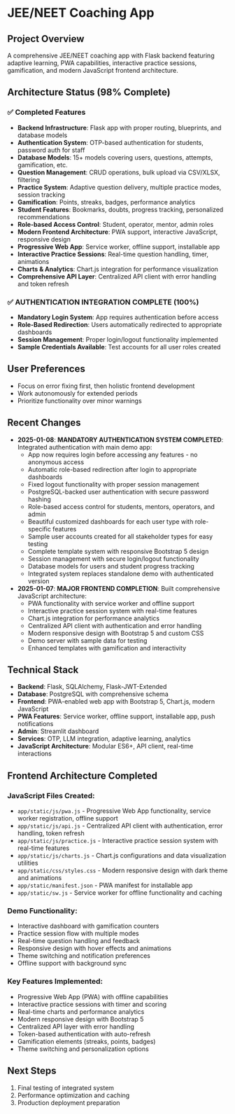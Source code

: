 # JEE/NEET Coaching App

## Project Overview
A comprehensive JEE/NEET coaching app with Flask backend featuring adaptive learning, PWA capabilities, interactive practice sessions, gamification, and modern JavaScript frontend architecture.

## Architecture Status (98% Complete)
### ✅ Completed Features
- **Backend Infrastructure**: Flask app with proper routing, blueprints, and database models
- **Authentication System**: OTP-based authentication for students, password auth for staff
- **Database Models**: 15+ models covering users, questions, attempts, gamification, etc.
- **Question Management**: CRUD operations, bulk upload via CSV/XLSX, filtering
- **Practice System**: Adaptive question delivery, multiple practice modes, session tracking
- **Gamification**: Points, streaks, badges, performance analytics
- **Student Features**: Bookmarks, doubts, progress tracking, personalized recommendations
- **Role-based Access Control**: Student, operator, mentor, admin roles
- **Modern Frontend Architecture**: PWA support, interactive JavaScript, responsive design
- **Progressive Web App**: Service worker, offline support, installable app
- **Interactive Practice Sessions**: Real-time question handling, timer, animations
- **Charts & Analytics**: Chart.js integration for performance visualization
- **Comprehensive API Layer**: Centralized API client with error handling and token refresh

### ✅ AUTHENTICATION INTEGRATION COMPLETE (100%)
- **Mandatory Login System**: App requires authentication before access
- **Role-Based Redirection**: Users automatically redirected to appropriate dashboards
- **Session Management**: Proper login/logout functionality implemented
- **Sample Credentials Available**: Test accounts for all user roles created

## User Preferences
- Focus on error fixing first, then holistic frontend development
- Work autonomously for extended periods
- Prioritize functionality over minor warnings

## Recent Changes
- **2025-01-08**: **MANDATORY AUTHENTICATION SYSTEM COMPLETED**: Integrated authentication with main demo app:
  - App now requires login before accessing any features - no anonymous access
  - Automatic role-based redirection after login to appropriate dashboards
  - Fixed logout functionality with proper session management
  - PostgreSQL-backed user authentication with secure password hashing
  - Role-based access control for students, mentors, operators, and admin
  - Beautiful customized dashboards for each user type with role-specific features
  - Sample user accounts created for all stakeholder types for easy testing
  - Complete template system with responsive Bootstrap 5 design
  - Session management with secure login/logout functionality
  - Database models for users and student progress tracking
  - Integrated system replaces standalone demo with authenticated version
- **2025-01-07**: **MAJOR FRONTEND COMPLETION**: Built comprehensive JavaScript architecture:
  - PWA functionality with service worker and offline support
  - Interactive practice session system with real-time features
  - Chart.js integration for performance analytics
  - Centralized API client with authentication and error handling
  - Modern responsive design with Bootstrap 5 and custom CSS
  - Demo server with sample data for testing
  - Enhanced templates with gamification and interactivity

## Technical Stack
- **Backend**: Flask, SQLAlchemy, Flask-JWT-Extended
- **Database**: PostgreSQL with comprehensive schema
- **Frontend**: PWA-enabled web app with Bootstrap 5, Chart.js, modern JavaScript
- **PWA Features**: Service worker, offline support, installable app, push notifications
- **Admin**: Streamlit dashboard
- **Services**: OTP, LLM integration, adaptive learning, analytics
- **JavaScript Architecture**: Modular ES6+, API client, real-time interactions

## Frontend Architecture Completed

### JavaScript Files Created:
- `app/static/js/pwa.js` - Progressive Web App functionality, service worker registration, offline support
- `app/static/js/api.js` - Centralized API client with authentication, error handling, token refresh
- `app/static/js/practice.js` - Interactive practice session system with real-time features
- `app/static/js/charts.js` - Chart.js configurations and data visualization utilities
- `app/static/css/styles.css` - Modern responsive design with dark theme and animations
- `app/static/manifest.json` - PWA manifest for installable app
- `app/static/sw.js` - Service worker for offline functionality and caching

### Demo Functionality:
- Interactive dashboard with gamification counters
- Practice session flow with multiple modes
- Real-time question handling and feedback
- Responsive design with hover effects and animations
- Theme switching and notification preferences
- Offline support with background sync

### Key Features Implemented:
- Progressive Web App (PWA) with offline capabilities
- Interactive practice sessions with timer and scoring
- Real-time charts and performance analytics
- Modern responsive design with Bootstrap 5
- Centralized API layer with error handling
- Token-based authentication with auto-refresh
- Gamification elements (streaks, points, badges)
- Theme switching and personalization options

## Next Steps
1. Final testing of integrated system
2. Performance optimization and caching
3. Production deployment preparation